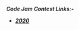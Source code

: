 ***Code Jam Contest Links:-***

- [***2020***](https://codingcompetitions.withgoogle.com/codejam/archive/2020)